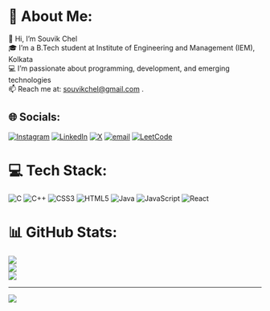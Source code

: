 # 💫 About Me:
👋 Hi, I’m Souvik Chel<br>🎓 I’m a B.Tech student at Institute of Engineering and Management (IEM), Kolkata<br>💻 I’m passionate about programming, development, and emerging technologies<br>📫 Reach me at: souvikchel@gmail.com
.

## 🌐 Socials:
[![Instagram](https://img.shields.io/badge/Instagram-%23E4405F.svg?logo=Instagram&logoColor=white)](https://instagram.com/simplysouvik) [![LinkedIn](https://img.shields.io/badge/LinkedIn-%230077B5.svg?logo=linkedin&logoColor=white)](https://linkedin.com/in/souvik-c-039b2528a) [![X](https://img.shields.io/badge/X-black.svg?logo=X&logoColor=white)](https://x.com/souvikchel2) [![email](https://img.shields.io/badge/Email-D14836?logo=gmail&logoColor=white)](mailto:souvikchel@gmail.com)  [![LeetCode](https://img.shields.io/badge/LeetCode-FFA116.svg?logo=leetcode&logoColor=black)](https://leetcode.com/u/DZxJqRZmyA/)

# 💻 Tech Stack:
![C](https://img.shields.io/badge/c-%2300599C.svg?style=for-the-badge&logo=c&logoColor=white) ![C++](https://img.shields.io/badge/c++-%2300599C.svg?style=for-the-badge&logo=c%2B%2B&logoColor=white) ![CSS3](https://img.shields.io/badge/css3-%231572B6.svg?style=for-the-badge&logo=css3&logoColor=white) ![HTML5](https://img.shields.io/badge/html5-%23E34F26.svg?style=for-the-badge&logo=html5&logoColor=white) ![Java](https://img.shields.io/badge/java-%23ED8B00.svg?style=for-the-badge&logo=openjdk&logoColor=white) ![JavaScript](https://img.shields.io/badge/javascript-%23323330.svg?style=for-the-badge&logo=javascript&logoColor=%23F7DF1E) ![React](https://img.shields.io/badge/react-%2320232a.svg?style=for-the-badge&logo=react&logoColor=%2361DAFB)
# 📊 GitHub Stats:
![](https://github-readme-stats.vercel.app/api?username=SouvikBappa&theme=dark&hide_border=false&include_all_commits=false&count_private=false)<br/>
![](https://nirzak-streak-stats.vercel.app/?user=SouvikBappa&theme=dark&hide_border=false)<br/>
![](https://github-readme-stats.vercel.app/api/top-langs/?username=SouvikBappa&theme=dark&hide_border=false&include_all_commits=false&count_private=false&layout=compact)

---
[![](https://visitcount.itsvg.in/api?id=SouvikBappa&icon=0&color=0)](https://visitcount.itsvg.in)

<!-- Proudly created with GPRM ( https://gprm.itsvg.in ) -->
